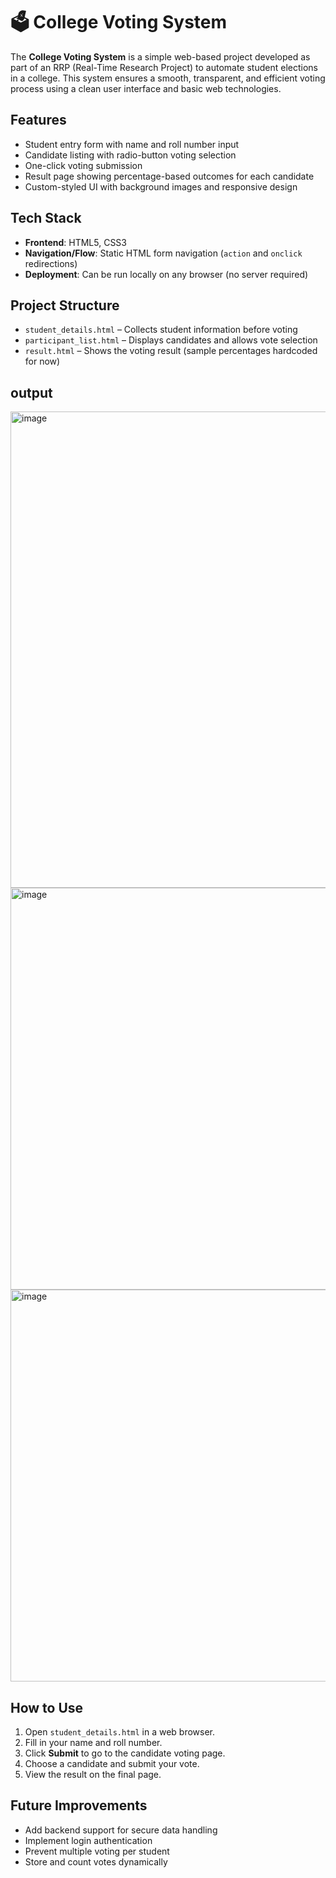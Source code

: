 # 🗳️ College Voting System

The **College Voting System** is a simple web-based project developed as part of an RRP (Real-Time Research  Project) to automate student elections in a college. This system ensures a smooth, transparent, and efficient voting process using a clean user interface and basic web technologies.

## Features

*  Student entry form with name and roll number input
*  Candidate listing with radio-button voting selection
*  One-click voting submission
*  Result page showing percentage-based outcomes for each candidate
*  Custom-styled UI with background images and responsive design

##  Tech Stack

* **Frontend**: HTML5, CSS3
* **Navigation/Flow**: Static HTML form navigation (`action` and `onclick` redirections)
* **Deployment**: Can be run locally on any browser (no server required)

##  Project Structure

* `student_details.html` – Collects student information before voting
* `participant_list.html` – Displays candidates and allows vote selection
* `result.html` – Shows the voting result (sample percentages hardcoded for now)

## output
<img width="1537" height="762" alt="image" src="https://github.com/user-attachments/assets/2bc989e3-7516-4b86-a3b5-f88c8c544b2b" />
<img width="1667" height="643" alt="image" src="https://github.com/user-attachments/assets/15867fb5-7e5f-4c24-8f74-241a5fbd2266" />
<img width="842" height="627" alt="image" src="https://github.com/user-attachments/assets/e568e016-57e9-4d52-8699-63f03ad855b7" />


##  How to Use

1. Open `student_details.html` in a web browser.
2. Fill in your name and roll number.
3. Click **Submit** to go to the candidate voting page.
4. Choose a candidate and submit your vote.
5. View the result on the final page.



##  Future Improvements

* Add backend support for secure data handling
* Implement login authentication
* Prevent multiple voting per student
* Store and count votes dynamically

